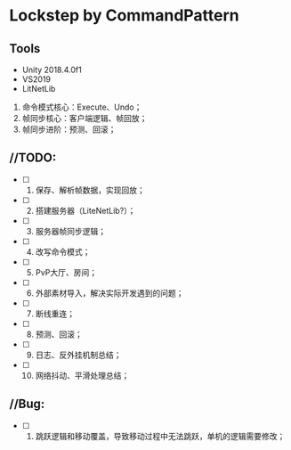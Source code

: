 # Lockstep by CommandPattern

## Tools

- Unity 2018.4.0f1
- VS2019
- LitNetLib

1. 命令模式核心：Execute、Undo；
2. 帧同步核心：客户端逻辑、帧回放；
3. 帧同步进阶：预测、回滚；

## //TODO:

-[ ] 1. 保存、解析帧数据，实现回放；
-[ ] 2. 搭建服务器（LiteNetLib?）；
-[ ] 3. 服务器帧同步逻辑；
-[ ] 4. 改写命令模式；
-[ ] 5. PvP大厅、房间；
-[ ] 6. 外部素材导入，解决实际开发遇到的问题；
-[ ] 7. 断线重连；
-[ ] 8. 预测、回滚；
-[ ] 9. 日志、反外挂机制总结；
-[ ] 10. 网络抖动、平滑处理总结；

## //Bug:

- [ ] 1. 跳跃逻辑和移动覆盖，导致移动过程中无法跳跃，单机的逻辑需要修改；

